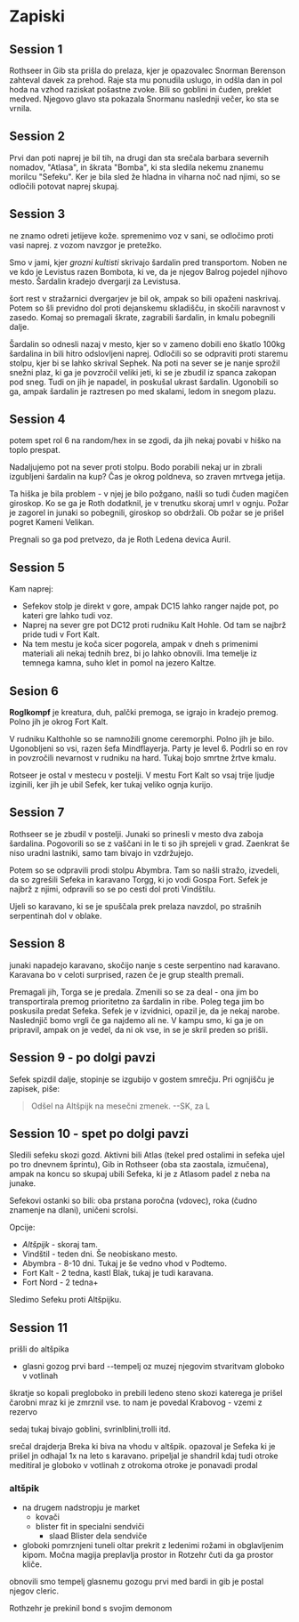 
# Zapiski

## Session 1

Rothseer in Gib sta prišla do prelaza, kjer je opazovalec Snorman Berenson zahteval davek za prehod. Raje sta mu ponudila uslugo, in odšla dan in pol hoda na vzhod raziskat pošastne zvoke. Bili so goblini in čuden, preklet medved. Njegovo glavo sta pokazala Snormanu naslednji večer, ko sta se vrnila. 

## Session 2

Prvi dan poti naprej je bil tih, na drugi dan sta srečala barbara severnih nomadov, "Atlasa", in škrata "Bomba", ki sta sledila nekemu znanemu morilcu "Sefeku". Ker je bila sled že hladna in viharna noč nad njimi, so se odločili potovat naprej skupaj.

## Session 3

ne znamo odreti jetijeve kože. spremenimo voz v sani, se odločimo proti vasi naprej. z vozom navzgor je pretežko. 

Smo v jami, kjer *grozni kultisti* skrivajo šardalin pred transportom.
Noben ne ve kdo je Levistus razen Bombota, ki ve, da je njegov Balrog pojedel njihovo mesto.
Šardalin kradejo dvergarji za Levistusa.

šort rest v stražarnici dvergarjev je bil ok, ampak so bili opaženi naskrivaj.
Potem so šli previdno dol proti dejanskemu skladišču, in skočili naravnost v zasedo.
Komaj so premagali škrate, zagrabili šardalin, in kmalu pobegnili dalje.

Šardalin so odnesli nazaj v mesto, kjer so v zameno dobili eno škatlo 100kg šardalina in bili hitro odslovljeni naprej.
Odločili so se odpraviti proti staremu stolpu, kjer bi se lahko skrival Sephek. 
Na poti na sever se je nanje sprožil snežni plaz, ki ga je povzročil veliki jeti, 
ki se je zbudil iz spanca zakopan pod sneg. 
Tudi on jih je napadel, in poskušal ukrast šardalin. 
Ugonobili so ga, ampak šardalin je raztresen po med skalami, ledom in snegom plazu.

## Session 4

potem spet rol 6 na random/hex in se zgodi, da jih nekaj povabi v hiško na toplo prespat. 

Nadaljujemo pot na sever proti stolpu. 
Bodo porabili nekaj ur in zbrali izgubljeni šardalin na kup? 
Čas je okrog poldneva, so zraven mrtvega jetija. 

Ta hiška je bila problem - v njej je bilo požgano, našli so tudi čuden magičen giroskop. Ko se ga je Roth dodatknil, je v trenutku skoraj umrl v ognju. Požar je zagorel in junaki so pobegnili, giroskop so obdržali. Ob požar se je prišel pogret Kameni Velikan. 

Pregnali so ga pod pretvezo, da je Roth Ledena devica Auril.

## Session 5

Kam naprej:

- Sefekov stolp je direkt v gore, ampak DC15 lahko ranger najde pot, po kateri gre lahko tudi voz.
- Naprej na sever gre pot DC12 proti rudniku Kalt Hohle. Od tam se najbrž pride tudi v Fort Kalt.
- Na tem mestu je koča sicer pogorela, ampak v dneh s primenimi materiali ali nekaj tednih brez, bi jo lahko obnovili. Ima temelje iz temnega kamna, suho klet in pomol na jezero Kaltze.

## Sesion 6

**Roglkompf** je kreatura, duh, palčki premoga, se igrajo in kradejo premog. Polno jih je okrog Fort Kalt.

V rudniku Kalthohle so se namnožili gnome ceremorphi. Polno jih je bilo. Ugonobljeni so vsi, razen šefa Mindflayerja. Party je level 6. Podrli so en rov in povzročili nevarnost v rudniku na hard. Tukaj bojo smrtne žrtve kmalu.

Rotseer je ostal v mestecu v postelji. V mestu Fort Kalt so vsaj trije ljudje izginili, ker jih je ubil Sefek, ker tukaj veliko ognja kurijo.

## Session 7

Rothseer se je zbudil v postelji. Junaki so prinesli v mesto dva zaboja šardalina. Pogovorili so se z vaščani in le ti so jih sprejeli v grad. Zaenkrat še niso uradni lastniki, samo tam bivajo in vzdržujejo.

Potem so se odpravili prodi stolpu Abymbra. Tam so našli stražo, izvedeli, da so zgrešili Sefeka in karavano Torgg, ki jo vodi Gospa Fort. Sefek je najbrž z njimi, odpravili so se po cesti dol proti Vindštilu.

Ujeli so karavano, ki se je spuščala prek prelaza navzdol, po strašnih serpentinah dol v oblake. 

## Session 8 

junaki napadejo karavano, skočijo nanje s ceste serpentino nad karavano. Karavana bo v celoti surprised, razen če je grup stealth premali.

Premagali jih, Torga se je predala. Zmenili so se za deal - ona jim bo transportirala premog prioritetno za šardalin in ribe. Poleg tega jim bo poskusila predat Sefeka. Sefek je v izvidnici, opazil je, da je nekaj narobe. Naslednjič bomo vrgli če ga najdemo ali ne. V kampu smo, ki ga je on pripravil, ampak on je vedel, da ni ok vse, in se je skril preden so prišli.

## Session 9 - po dolgi pavzi

Sefek spizdil dalje, stopinje se izgubijo v gostem smrečju. Pri ognjišču je zapisek, piše:

> Odšel na Altšpijk na mesečni zmenek. --SK, za L

## Session 10 - spet po dolgi pavzi

Sledili sefeku skozi gozd. Aktivni bili Atlas (tekel pred ostalimi in sefeka ujel po tro dnevnem šprintu),
Gib in Rothseer (oba sta zaostala, izmučena), ampak na koncu so skupaj ubili Sefeka, ki je z Atlasom padel z neba na junake.

Sefekovi ostanki so bili: oba prstana poročna (vdovec), roka (čudno znamenje na dlani), uničeni scrolsi.

Opcije:

- *Altšpijk* - skoraj tam.
- Vindštil - teden dni. Še neobiskano mesto.
- Abymbra - 8-10 dni. Tukaj je še vedno vhod v Podtemo. 
- Fort Kalt - 2 tedna, kastl Blak, tukaj je tudi karavana.
- Fort Nord - 2 tedna+


Sledimo Sefeku proti Altšpijku. 



## Session 11

prišli do altšpika

- glasni gozog prvi bard 
--tempelj oz muzej njegovim stvaritvam globoko v votlinah

škratje so kopali pregloboko in prebili ledeno steno skozi katerega je prišel čarobni mraz ki je zmrznil vse. to nam je povedal Krabovog - vzemi z rezervo

sedaj tukaj bivajo goblini, svrinlblini,trolli itd. 

srečal drajderja Breka ki biva na vhodu v altšpik.
opazoval je Sefeka ki je prišel jn odhajal 1x na leto s karavano. pripeljal je shandril kdaj tudi otroke
meditiral je globoko v votlinah z otrokoma
otroke je ponavadi prodal

### altšpik
- na drugem nadstropju je market
   - kovači
   - blister fit in specialni sendviči
       - slaad Blister dela sendviče 
- globoki pomrznjeni tuneli 
oltar prekrit z ledenimi rožami in obglavljenim kipom. Močna magija preplavlja prostor in Rotzehr čuti da ga prostor kliče. 

obnovili smo tempelj glasnemu gozogu prvi med bardi in gib je postal njegov cleric.

Rothzehr je prekinil bond s svojim demonom
